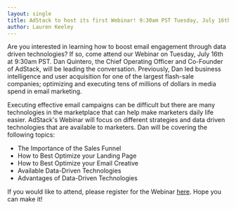```yaml
---
layout: single
title: AdStack to host its first Webinar! 9:30am PST Tuesday, July 16th
author: Lauren Keeley
---
```

Are you interested in learning how to boost email engagement through data driven technologies? If so, come attend our Webinar on Tuesday, July 16th at 9:30am PST. Dan Quintero, the Chief Operating Officer and Co-Founder of AdStack, will be leading the conversation. Previously, Dan led business intelligence and user acquisition for one of the largest flash-sale companies; optimizing and executing tens of millions of dollars in media spend in email marketing. 

Executing effective email campaigns can be difficult but there are many technologies in the marketplace that can help make marketers daily life easier. AdStack's Webinar will focus on different strategies and data driven technologies that are available to marketers. Dan will be covering the following topics:

* The Importance of the Sales Funnel
* How to Best Optimize your Landing Page
* How to Best Optimize your Email Creative
* Available Data-Driven Technologies
* Advantages of Data-Driven Technologies 

If you would like to attend, please register for the Webinar [here](http://webinar-emailengagement-datadriventechnologies.eventbrite.com/). Hope you can make it! 
